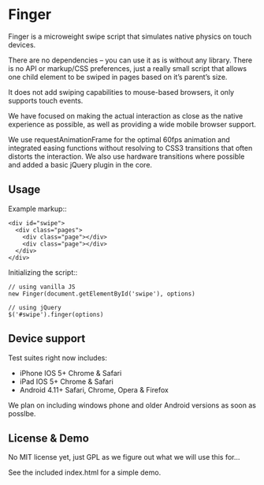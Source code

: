 Finger
======

Finger is a microweight swipe script that simulates native physics on touch devices.

There are no dependencies – you can use it as is without any library. There is no API or markup/CSS preferences, just a really small script that allows one child element to be swiped in pages based on it’s parent’s size.

It does not add swiping capabilities to mouse-based browsers, it only supports touch events.

We have focused on making the actual interaction as close as the native experience as possible, as well as providing a wide mobile browser support.

We use requestAnimationFrame for the optimal 60fps animation and integrated easing functions without resolving to CSS3 transitions that often distorts the interaction. We also use hardware transitions where possible and added a basic jQuery plugin in the core.

Usage
-----

Example markup::

    <div id="swipe">
      <div class="pages">
        <div class="page"></div>
        <div class="page"></div>
      </div>
    </div>

Initializing the script::

	// using vanilla JS
    new Finger(document.getElementById('swipe'), options)

    // using jQuery
    $('#swipe').finger(options)

Device support
--------------

Test suites right now includes:

* iPhone IOS 5+ Chrome & Safari
* iPad IOS 5+ Chrome & Safari
* Android 4.11+ Safari, Chrome, Opera & Firefox

We plan on including windows phone and older Android versions as soon as posslbe.

License & Demo
--------------

No MIT license yet, just GPL as we figure out what we will use this for...

See the included index.html for a simple demo.